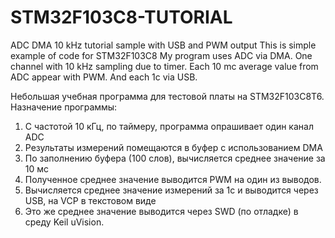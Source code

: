 # STM32F103C8-TUTORIAL
ADC DMA 10 kHz tutorial sample with USB and PWM output
This is simple example of code for STM32F103C8
My program uses ADC via DMA. One channel with 10 kHz sampling due to timer.
Each 10 mc average value from ADC appear with PWM. And each 1c via USB.

Небольшая учебная программа для тестовой платы на STM32F103C8T6.
Назначение программы: 
1. С частотой 10 кГц, по таймеру, программа опрашивает один канал ADC 
2. Результаты измерений помещаются в буфер с использованием DMA
3. По заполнению буфера (100 слов), вычисляется среднее значение за 10 мс
4. Полученное среднее значение выводится PWM на один из выводов.
5. Вычисляется среднее значение измерений за 1с и выводится через USB, на VCP в текстовом виде
6. Это же среднее значение выводится через SWD (по отладке) в среду Keil uVision.

